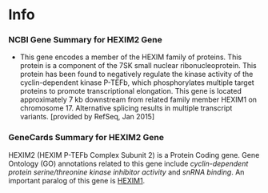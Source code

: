 # Info
### NCBI Gene Summary for HEXIM2 Gene

[](https://www.ncbi.nlm.nih.gov/gene/124790)

- This gene encodes a member of the HEXIM family of proteins. This protein is a component of the 7SK small nuclear ribonucleoprotein. This protein has been found to negatively regulate the kinase activity of the cyclin-dependent kinase P-TEFb, which phosphorylates multiple target proteins to promote transcriptional elongation. This gene is located approximately 7 kb downstream from related family member HEXIM1 on chromosome 17. Alternative splicing results in multiple transcript variants. [provided by RefSeq, Jan 2015]
    

### GeneCards Summary for HEXIM2 Gene

HEXIM2 (HEXIM P-TEFb Complex Subunit 2) is a Protein Coding gene. Gene Ontology (GO) annotations related to this gene include _cyclin-dependent protein serine/threonine kinase inhibitor activity_ and _snRNA binding_. An important paralog of this gene is [HEXIM1](https://www.genecards.org/cgi-bin/carddisp.pl?gene=HEXIM1).